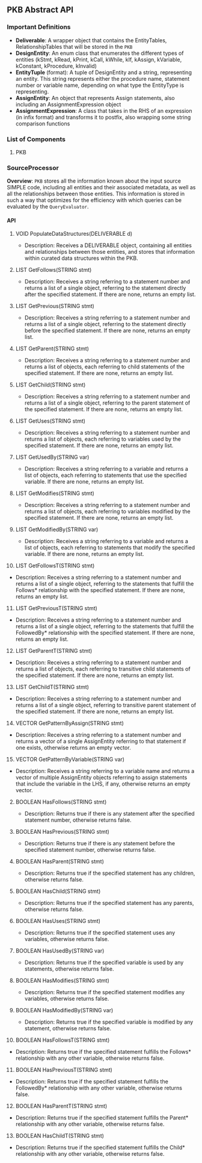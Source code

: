 ## PKB Abstract API

### Important Definitions
* **Deliverable**: A wrapper object that contains the EntityTables, RelationshipTables that will be stored in the `PKB`
* **DesignEntity**: An enum class that enumerates the different types of entities (kStmt, kRead, kPrint, kCall, kWhile, kIf, kAssign, kVariable, kConstant, kProcedure, kInvalid)
* **EntityTuple** (format): A tuple of DesignEntity and a string, representing an entity. This string represents either the procedure name, statement number or variable name, depending on what type the EntityType is representing.
* **AssignEntity**: An object that represents Assign statements, also including an AssignmentExpression object
* **AssignmentExpression**: A class that takes in the RHS of an expression (in infix format) and transforms it to postfix, also wrapping some string comparison functions

### List of Components
1. PKB

### SourceProcessor
**Overview**: `PKB` stores all the information known about the input source SIMPLE code, including all entities and their associated metadata, as well as all the relationships between those entities. This information is stored in such a way that optimizes for the efficiency with which queries can be evaluated by the `QueryEvaluator`.
#### API
1. VOID PopulateDataStructures(DELIVERABLE d)
    * Description: Receives a DELIVERABLE object, containing all entities and relationships between those entities, and stores that information within curated data structures within the PKB.

2. LIST<ENTITYTUPLE> GetFollows(STRING stmt)
    * Description: Receives a string referring to a statement number and returns a list of a single object, referring to the statement directly after the specified statement. If there are none, returns an empty list.

3. LIST<ENTITYTUPLE> GetPrevious(STRING stmt)
    * Description: Receives a string referring to a statement number and returns a list of a single object, referring to the statement directly before the specified statement. If there are none, returns an empty list.

4. LIST<ENTITYTUPLE> GetParent(STRING stmt)
    * Description: Receives a string referring to a statement number and returns a list of objects, each referring to child statements of the specified statement. If there are none, returns an empty list.

5. LIST<ENTITYTUPLE> GetChild(STRING stmt)
    * Description: Receives a string referring to a statement number and returns a list of a single object, referring to the parent statement of the specified statement. If there are none, returns an empty list.

6. LIST<ENTITYTUPLE> GetUses(STRING stmt)
    * Description: Receives a string referring to a statement number and returns a list of objects, each referring to variables used by the specified statement. If there are none, returns an empty list.

7. LIST<ENTITYTUPLE> GetUsedBy(STRING var)
    * Description: Receives a string referring to a variable and returns a list of objects, each referring to statements that use the specified variable. If there are none, returns an empty list.

8. LIST<ENTITYTUPLE> GetModifies(STRING stmt)
    * Description: Receives a string referring to a statement number and returns a list of objects, each referring to variables modified by the specified statement. If there are none, returns an empty list.

9. LIST<ENTITYTUPLE> GetModifiedBy(STRING var)
    * Description: Receives a string referring to a variable and returns a list of objects, each referring to statements that modify the specified variable. If there are none, returns an empty list.

10. LIST<ENTITYTUPLE> GetFollowsT(STRING stmt)
* Description: Receives a string referring to a statement number and returns a list of a single object, referring to the statements that fulfill the Follows* relationship with the specified statement. If there are none, returns an empty list.

11. LIST<ENTITYTUPLE> GetPreviousT(STRING stmt)
* Description: Receives a string referring to a statement number and returns a list of a single object, referring to the statements that fulfill the FollowedBy* relationship with the specified statement. If there are none, returns an empty list.

12. LIST<ENTITYTUPLE> GetParentT(STRING stmt)
* Description: Receives a string referring to a statement number and returns a list of objects, each referring to transitive child statements of the specified statement. If there are none, returns an empty list.

13. LIST<ENTITYTUPLE> GetChildT(STRING stmt)
* Description: Receives a string referring to a statement number and returns a list of a single object, referring to transitive parent statement of the specified statement. If there are none, returns an empty list.

14. VECTOR<ASSIGNENTITY> GetPatternByAssign(STRING stmt)
* Description: Receives a string referring to a statement number and returns a vector of a single AssignEntity referring to that statement if one exists, otherwise returns an empty vector.

15. VECTOR<ASSIGNENTITY> GetPatternByVariable(STRING var)
* Description: Receives a string referring to a variable name and returns a vector of multiple AssignEntity objects referring to assign statements that include the variable in the LHS, if any, otherwise returns an empty vector.

2. BOOLEAN HasFollows(STRING stmt)
    * Description: Returns true if there is any statement after the specified statement number, otherwise returns false.

3. BOOLEAN HasPrevious(STRING stmt)
    * Description: Returns true if there is any statement before the specified statement number, otherwise returns false.

4. BOOLEAN HasParent(STRING stmt)
    * Description: Returns true if the specified statement has any children, otherwise returns false.

5. BOOLEAN HasChild(STRING stmt)
    * Description: Returns true if the specified statement has any parents, otherwise returns false.

6. BOOLEAN HasUses(STRING stmt)
    * Description: Returns true if the specified statement uses any variables, otherwise returns false.

7. BOOLEAN HasUsedBy(STRING var)
    * Description: Returns true if the specified variable is used by any statements, otherwise returns false.

8. BOOLEAN HasModifies(STRING stmt)
    * Description: Returns true if the specified statement modifies any variables, otherwise returns false.

9. BOOLEAN HasModifiedBy(STRING var)
    * Description: Returns true if the specified variable is modified by any statement, otherwise returns false.

10. BOOLEAN HasFollowsT(STRING stmt)
* Description: Returns true if the specified statement fulfills the Follows* relationship with any other variable, otherwise returns false.

11. BOOLEAN HasPreviousT(STRING stmt)
* Description: Returns true if the specified statement fulfills the FollowedBy* relationship with any other variable, otherwise returns false.

12. BOOLEAN HasParentT(STRING stmt)
* Description: Returns true if the specified statement fulfills the Parent* relationship with any other variable, otherwise returns false.

13. BOOLEAN HasChildT(STRING stmt)
* Description: Returns true if the specified statement fulfills the Child* relationship with any other variable, otherwise returns false.